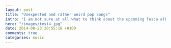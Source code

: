 ```yaml
---
layout: post
title: "Unexpected and rather weird pop songs"
intro: "I am not sure at all what to think about the upcoming Tosca album's first song"
hero: "/images/test4.jpg"
date: 2014-08-23 20:55:18 +0100
comments: true
categories: music
---
```

